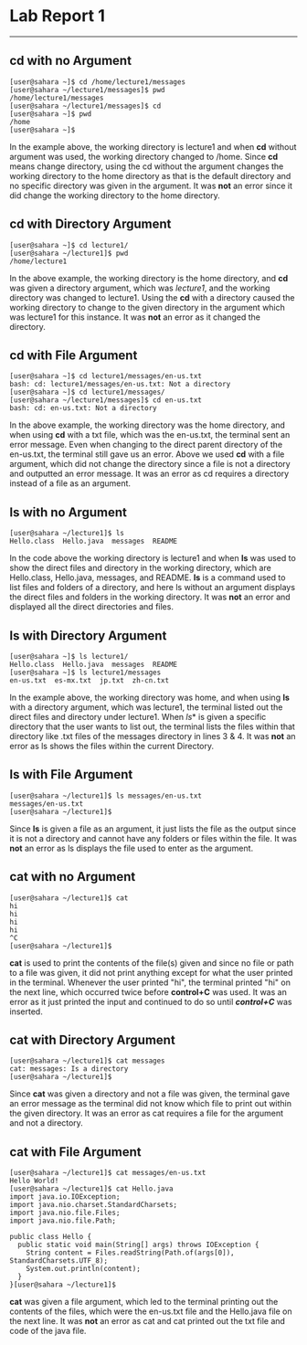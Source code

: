 # Lab Report 1
---

## cd with no Argument
```
[user@sahara ~]$ cd /home/lecture1/messages
[user@sahara ~/lecture1/messages]$ pwd
/home/lecture1/messages
[user@sahara ~/lecture1/messages]$ cd
[user@sahara ~]$ pwd
/home
[user@sahara ~]$
```
In the example above, the working directory is lecture1 and when **cd** without argument was used, the working directory changed to /home. Since **cd** means change directory, using the cd without the argument changes the working directory to the home directory as that is the default directory and no specific directory was given in the argument.
It was **not** an error since it did change the working directory to the home directory.


## cd with Directory Argument
```
[user@sahara ~]$ cd lecture1/
[user@sahara ~/lecture1]$ pwd
/home/lecture1
```
In the above example, the working directory is the home directory, and **cd** was given a directory argument, which was *lecture1*, and the working directory was changed to lecture1. Using the **cd** with a directory caused the working directory to change to the given directory in the argument which was lecture1 for this instance.
It was **not** an error as it changed the directory.


## cd with File Argument
```
[user@sahara ~]$ cd lecture1/messages/en-us.txt 
bash: cd: lecture1/messages/en-us.txt: Not a directory
[user@sahara ~]$ cd lecture1/messages/
[user@sahara ~/lecture1/messages]$ cd en-us.txt 
bash: cd: en-us.txt: Not a directory
```
In the above example, the working directory was the home directory, and when using **cd** with a txt file, which was the en-us.txt, the terminal sent an error message. Even when changing to the direct parent directory of the en-us.txt, the terminal still gave us an error. Above we used **cd** with a file argument, which did not change the directory since a file is not a directory and outputted an error message.
It was an error as cd requires a directory instead of a file as an argument.


## ls with no Argument
```
[user@sahara ~/lecture1]$ ls
Hello.class  Hello.java  messages  README
```
In the code above the working directory is lecture1 and when **ls** was used to show the direct files and directory in the working directory, which are Hello.class, Hello.java, messages, and README. **ls** is a command used to list files and folders of a directory, and here ls without an argument displays the direct files and folders in the working directory.
It was **not** an error and displayed all the direct directories and files.

## ls with Directory Argument
```
[user@sahara ~]$ ls lecture1/
Hello.class  Hello.java  messages  README
[user@sahara ~]$ ls lecture1/messages
en-us.txt  es-mx.txt  jp.txt  zh-cn.txt
```
In the example above, the working directory was home, and when using **ls** with a directory argument, which was lecture1, the terminal listed out the direct files and directory under lecture1. When *ls** is given a specific directory that the user wants to list out, the terminal lists the files within that directory like .txt files of the messages directory in lines 3 & 4.
It was **not** an error as ls shows the files within the current Directory.

## ls with File Argument
```
[user@sahara ~/lecture1]$ ls messages/en-us.txt
messages/en-us.txt
[user@sahara ~/lecture1]$
```
Since **ls** is given a file as an argument, it just lists the file as the output since it is not a directory and cannot have any folders or files within the file.
It was **not** an error as ls displays the file used to enter as the argument.

## cat with no Argument
```
[user@sahara ~/lecture1]$ cat
hi
hi
hi
hi
^C
[user@sahara ~/lecture1]$
```
**cat** is used to print the contents of the file(s) given and since no file or path to a file was given, it did not print anything except for what the user printed in the terminal. Whenever the user printed "hi", the terminal printed "hi" on the next line, which occurred twice before **control+C** was used.
It was an error as it just printed the input and continued to do so until ***control+C*** was inserted.

## cat with Directory Argument
```
[user@sahara ~/lecture1]$ cat messages
cat: messages: Is a directory
[user@sahara ~/lecture1]$
```
Since **cat** was given a directory and not a file was given, the terminal gave an error message as the terminal did not know which file to print out within the given directory.
It was an error as cat requires a file for the argument and not a directory.

## cat with File Argument
```
[user@sahara ~/lecture1]$ cat messages/en-us.txt
Hello World!
[user@sahara ~/lecture1]$ cat Hello.java
import java.io.IOException;
import java.nio.charset.StandardCharsets;
import java.nio.file.Files;
import java.nio.file.Path;

public class Hello {
  public static void main(String[] args) throws IOException {
    String content = Files.readString(Path.of(args[0]), StandardCharsets.UTF_8);    
    System.out.println(content);
  }
}[user@sahara ~/lecture1]$
```
**cat** was given a file argument, which led to the terminal printing out the contents of the files, which were the en-us.txt file and the Hello.java file on the next line.
It was **not** an error as cat and cat printed out the txt file and code of the java file.
